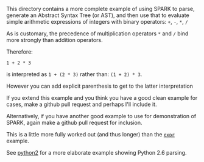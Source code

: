 This directory contains a more complete example of using SPARK to parse,
generate an Abstract Syntax Tree (or AST), and then use that to evaluate simple arithmetic
expressions of integers with binary operators:
  `+`, `-`, `*`, `/`

As is customary, the precedence of multiplication operators `*` and
`/` bind more strongly than addition operators.

Therefore:

    1 + 2 * 3

is interpreted as `1 + (2 * 3)` rather than: `(1 + 2) * 3`.

However you can add explicit parenthesis to get to the latter interpretation

If you extend this example and you think you have a good clean example
for cases, make a github pull request and perhaps I'll include it.

Alternatively, if you have another good example to use for
demonstration of SPARK, again make a github pull request for
inclusion.

This is a little more fully worked out (and thus longer) than the [`expr`](http://github.com/rocky/python-spark/tree/master/example/expr) example.

See
[python2](http://github.com/rocky/python-spark/tree/master/example/python2)
for a more elaborate example showing Python 2.6 parsing.
